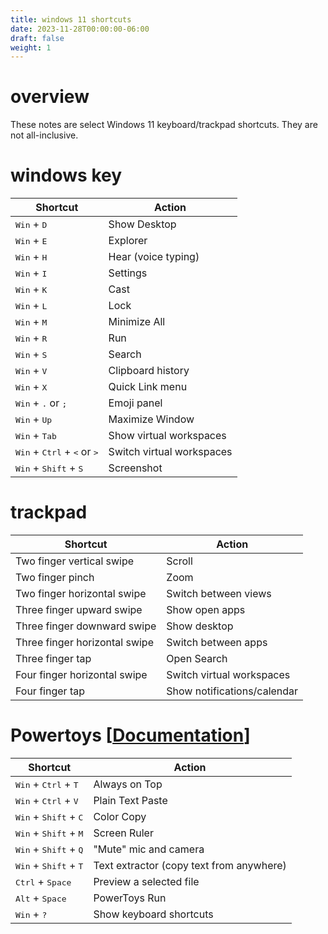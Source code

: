 ```yaml
---
title: windows 11 shortcuts
date: 2023-11-28T00:00:00-06:00
draft: false
weight: 1
---
```


# overview
These notes are select Windows 11 keyboard/trackpad shortcuts.  They are not all-inclusive.

# windows key
| Shortcut                                                        | Action                    |
| --------------------------------------------------------------- | ------------------------- |
| <kbd>Win</kbd> + <kbd>D</kbd>                                   | Show Desktop              |
| <kbd>Win</kbd> + <kbd>E</kbd>                                   | Explorer                  |
| <kbd>Win</kbd> + <kbd>H</kbd>                                   | Hear (voice typing)       |
| <kbd>Win</kbd> + <kbd>I</kbd>                                   | Settings                  |
| <kbd>Win</kbd> + <kbd>K</kbd>                                   | Cast                      |
| <kbd>Win</kbd> + <kbd>L</kbd>                                   | Lock                      |
| <kbd>Win</kbd> + <kbd>M</kbd>                                   | Minimize All              |
| <kbd>Win</kbd> + <kbd>R</kbd>                                   | Run                       |
| <kbd>Win</kbd> + <kbd>S</kbd>                                   | Search                    |
| <kbd>Win</kbd> + <kbd>V</kbd>                                   | Clipboard history         |
| <kbd>Win</kbd> + <kbd>X</kbd>                                   | Quick Link menu           |
| <kbd>Win</kbd> + <kbd>.</kbd> or <kbd>;</kbd>                   | Emoji panel               |
| <kbd>Win</kbd> + <kbd>Up</kbd>                                  | Maximize Window           |
| <kbd>Win</kbd> + <kbd>Tab</kbd>                                 | Show virtual workspaces   |
| <kbd>Win</kbd> + <kbd>Ctrl</kbd> + <kbd><</kbd> or <kbd>></kbd> | Switch virtual workspaces |
| <kbd>Win</kbd> + <kbd>Shift</kbd> + <kbd>S</kbd>                | Screenshot                |

# trackpad
| Shortcut                      | Action                      |
| ----------------------------- | --------------------------- |
| Two finger vertical swipe     | Scroll                      |
| Two finger pinch              | Zoom                        |
| Two finger horizontal swipe   | Switch between views        |
| Three finger upward swipe     | Show open apps              |
| Three finger downward swipe   | Show desktop                |
| Three finger horizontal swipe | Switch between apps         |
| Three finger tap              | Open Search                 |
| Four finger horizontal swipe  | Switch virtual workspaces   |
| Four finger tap               | Show notifications/calendar |

# Powertoys [[Documentation](https://learn.microsoft.com/en-us/windows/powertoys/)]
| Shortcut                                         | Action                                   |
| ------------------------------------------------ | ---------------------------------------- |
| <kbd>Win</kbd> + <kbd>Ctrl</kbd> + <kbd>T</kbd>  | Always on Top                            |
| <kbd>Win</kbd> + <kbd>Ctrl</kbd> + <kbd>V</kbd>  | Plain Text Paste                         |
| <kbd>Win</kbd> + <kbd>Shift</kbd> + <kbd>C</kbd> | Color Copy                               |
| <kbd>Win</kbd> + <kbd>Shift</kbd> + <kbd>M</kbd> | Screen Ruler                             |
| <kbd>Win</kbd> + <kbd>Shift</kbd> + <kbd>Q</kbd> | "Mute" mic and camera                    |
| <kbd>Win</kbd> + <kbd>Shift</kbd> + <kbd>T</kbd> | Text extractor (copy text from anywhere) |
| <kbd>Ctrl</kbd> + <kbd>Space</kbd>               | Preview a selected file                  |
| <kbd>Alt</kbd> + <kbd>Space</kbd>                | PowerToys Run                            |
| <kbd>Win</kbd> + <kbd>?</kbd>                    | Show keyboard shortcuts                  |